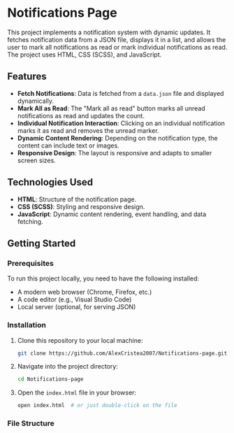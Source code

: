 # Notifications Page

This project implements a notification system with dynamic updates. It fetches notification data from a JSON file, displays it in a list, and allows the user to mark all notifications as read or mark individual notifications as read. The project uses HTML, CSS (SCSS), and JavaScript.

## Features

- **Fetch Notifications**: Data is fetched from a `data.json` file and displayed dynamically.
- **Mark All as Read**: The "Mark all as read" button marks all unread notifications as read and updates the count.
- **Individual Notification Interaction**: Clicking on an individual notification marks it as read and removes the unread marker.
- **Dynamic Content Rendering**: Depending on the notification type, the content can include text or images.
- **Responsive Design**: The layout is responsive and adapts to smaller screen sizes.

## Technologies Used

- **HTML**: Structure of the notification page.
- **CSS (SCSS)**: Styling and responsive design.
- **JavaScript**: Dynamic content rendering, event handling, and data fetching.

## Getting Started

### Prerequisites

To run this project locally, you need to have the following installed:

- A modern web browser (Chrome, Firefox, etc.)
- A code editor (e.g., Visual Studio Code)
- Local server (optional, for serving JSON)

### Installation

1. Clone this repository to your local machine:
    ```bash
    git clone https://github.com/AlexCristea2007/Notifications-page.git
    ```

2. Navigate into the project directory:
    ```bash
    cd Notifications-page
    ```

3. Open the `index.html` file in your browser:
    ```bash
    open index.html  # or just double-click on the file
    ```

### File Structure

